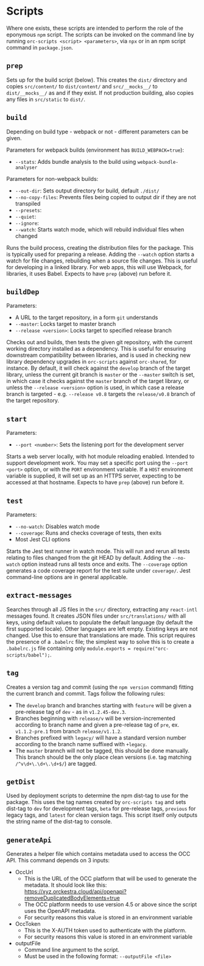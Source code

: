 # Scripts

Where one exists, these scripts are intended to perform the role of the eponymous `npm` script. The scripts can be invoked on the command line by running `orc-scripts <script> <parameters>`, via `npx` or in an npm script command in `package.json`.

## `prep`

Sets up for the build script (below). This creates the `dist/` directory and copies `src/content/` to `dist/content/` and `src/__mocks__/` to `dist/__mocks__/` as and if they exist. If not production building, also copies any files in `src/static` to `dist/`.

## `build`

Depending on build type - webpack or not - different parameters can be given.

Parameters for webpack builds (environment has `BUILD_WEBPACK=true`):

- `--stats`: Adds bundle analysis to the build using `webpack-bundle-analyser`

Parameters for non-webpack builds:

- `--out-dir`: Sets output directory for build, default `./dist/`
- `--no-copy-files`: Prevents files being copied to output dir if they are not transpiled
- `--presets`:
- `--quiet`:
- `--ignore`:
- `--watch`: Starts watch mode, which will rebuild individual files when changed

Runs the build process, creating the distribution files for the package. This is typically used for preparing a release. Adding the `--watch` option starts a watch for file changes, rebuilding when a source file changes. This is useful for developing in a linked library. For web apps, this will use Webpack, for libraries, it uses Babel. Expects to have `prep` (above) run before it.

## `buildDep`

Parameters:

- A URL to the target repository, in a form `git` understands
- `--master`: Locks target to master branch
- `--release <version>`: Locks target to specified release branch

Checks out and builds, then tests the given git repository, with the current working directory installed as a dependency. This is useful for ensuring downstream compatibility between libraries, and is used in checking new library dependency upgrades in `orc-scripts` against `orc-shared`, for instance. By default, it will check against the `develop` branch of the target library, unless the current git branch is `master` or the `--master` switch is set, in which case it checks against the `master` branch of the target library, or unless the `--release <version>` option is used, in which case a release branch is targeted - e.g. `--release v0.8` targets the `release/v0.8` branch of the target repository.

## `start`

Parameters:

- `--port <number>`: Sets the listening port for the development server

Starts a web server locally, with hot module reloading enabled. Intended to support development work. You may set a specific port using the `--port <port>` option, or with the `PORT` environment variable. If a `HOST` environment variable is supplied, it will set up as an HTTPS server, expecting to be accessed at that hostname. Expects to have `prep` (above) run before it.

## `test`

Parameters:

- `--no-watch`: Disables watch mode
- `--coverage`: Runs and checks coverage of tests, then exits
- Most Jest CLI options

Starts the Jest test runner in watch mode. This will run and rerun all tests relating to files changed from the git HEAD by default. Adding the `--no-watch` option instead runs all tests once and exits. The `--coverage` option generates a code coverage report for the test suite under `coverage/`. Jest command-line options are in general applicable.

## `extract-messages`

Searches through all JS files in the `src/` directory, extracting any `react-intl` messages found. It creates JSON files under `src/translations/` with all keys, using default values to populate the default language (by default the first supported locale). Other languages are left empty. Existing keys are not changed. Use this to ensure that translations are made. This script requires the presence of a `.babelrc` file; the simplest way to solve this is to create a `.babelrc.js` file containing only `module.exports = require("orc-scripts/babel");`.

## `tag`

Creates a version tag and commit (using the `npm version` command) fitting the current branch and commit. Tags follow the following rules:

- The `develop` branch and branches starting with `feature` will be given a pre-release tag of `dev` - as in `v1.2.45-dev.3`.
- Branches beginning with `release/v` will be version-incremented according to branch name and given a pre-release tag of `pre`, ex. `v1.1.2-pre.1` from branch `release/v1.1.2`.
- Branches prefixed with `legacy/` will have a standard version number according to the branch name suffixed with `+legacy`.
- The `master` brannch will not be tagged, this should be done manually. This branch should be the only place clean versions (i.e. tag matching `/^v\d+\.\d+\.\d+$/`) are tagged.

## `getDist`

Used by deployment scripts to determine the npm dist-tag to use for the package. This uses the tag names created by `orc-scripts tag` and sets dist-tag to `dev` for development tags, `beta` for pre-release tags, `previous` for legacy tags, and `latest` for clean version tags. This script itself only outputs the string name of the dist-tag to console.

## `generateApi`

Generates a helper file which contains metadata used to access the OCC API. This command depends on 3 inputs:

- OccUrl
  - This is the URL of the OCC platform that will be used to generate the metadata. It should look like this: https://xyz.orckestra.cloud/api/openapi?removeDuplicatedBodyElements=true
  - The OCC platform needs to use version 4.5 or above since the script uses the OpenAPI metadata.
  - For security reasons this value is stored in an environment variable
- OccToken
  - This is the X-AUTH token used to authenticate with the platform.
  - For security reasons this value is stored in an environment variable
- outputFile
  - Command line argument to the script.
  - Must be used in the following format: `--outputFile <file>`
